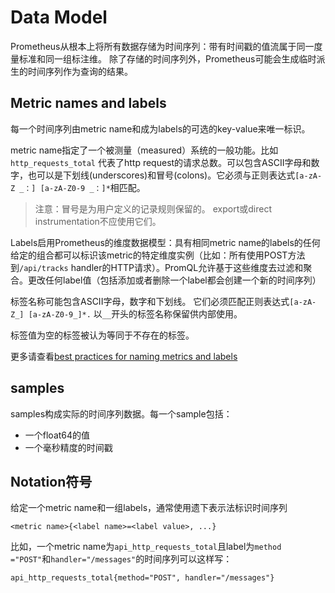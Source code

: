 # Data Model

Prometheus从根本上将所有数据存储为时间序列：带有时间戳的值流属于同一度量标准和同一组标注维。 除了存储的时间序列外，Prometheus可能会生成临时派生的时间序列作为查询的结果。

## Metric names and labels

每一个时间序列由metric name和成为labels的可选的key-value来唯一标识。

 metric name指定了一个被测量（measured）系统的一般功能。比如`http_requests_total` 代表了http request的请求总数。可以包含ASCII字母和数字，也可以是下划线(underscores)和冒号(colons)。它必须与正则表达式`[a-zA-Z _：] [a-zA-Z0-9 _：]*`相匹配。

 > 注意：冒号是为用户定义的记录规则保留的。 export或direct instrumentation不应使用它们。


 Labels启用Prometheus的维度数据模型：具有相同metric name的labels的任何给定的组合都可以标识该metric的特定维度实例（比如：所有使用POST方法到`/api/tracks` handler的HTTP请求）。PromQL允许基于这些维度去过滤和聚合。更改任何label值（包括添加或者删除一个label都会创建一个新的时间序列）

 标签名称可能包含ASCII字母，数字和下划线。 它们必须匹配正则表达式`[a-zA-Z_] [a-zA-Z0-9_]*.` 以`__`开头的标签名称保留供内部使用。


 标签值为空的标签被认为等同于不存在的标签。

 更多请查看[best practices for naming metrics and labels](https://prometheus.io/docs/practices/naming/)

## samples

 samples构成实际的时间序列数据。每一个sample包括：

 - 一个float64的值
 - 一个毫秒精度的时间戳

## Notation符号

 给定一个metric name和一组labels，通常使用遗下表示法标识时间序列
```
<metric name>{<label name>=<label value>, ...}
```

比如，一个metric name为`api_http_requests_total`且label为`method ="POST"`和`handler="/messages"`的时间序列可以这样写：

```
api_http_requests_total{method="POST", handler="/messages"}
```
